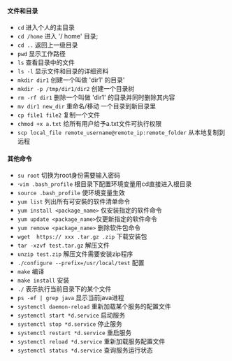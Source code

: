 #### 文件和目录
- `cd` 进入个人的主目录
- `cd /home` 进入 '/ home' 目录; 
- `cd ..` 返回上一级目录
- `pwd` 显示工作路径
- `ls` 查看目录中的文件
- `ls -l` 显示文件和目录的详细资料 
- `mkdir dir1` 创建一个叫做 'dir1' 的目录' 
- `mkdir -p /tmp/dir1/dir2` 创建一个目录树 
- `rm -rf dir1` 删除一个叫做 'dir1' 的目录并同时删除其内容 
- `mv dir1 new_dir` 重命名/移动 一个目录到新目录里
- `cp file1 file2` 复制一个文件 
- `chmod +x a.txt` 给所有用户给予a.txt文件可执行权限
- `scp local_file remote_username@remote_ip:remote_folder` 从本地复制到远程

#### 其他命令
- `su root` 切换为root身份需要输入密码
- ·`vim .bash_profile` 根目录下配置环境变量用cd直接进入根目录
- `source .bash_profile` 使环境变量生效
- `yum list` 列出所有可安裝的软件清单命令
- `yum install <package_name>` 仅安装指定的软件命令
- `yum update <package_name>`仅更新指定的软件命令
- `yum remove <package_name>` 删除软件包命令
- `wget  https:// xxx .tar.gz .zip` 下载安装包
- `tar -xzvf test.tar.gz` 解压文件
- `unzip test.zip` 解压文件需要安装zip程序
- `./configure --prefix=/usr/local/test` 配置
- `make` 编译
- `make install` 安装
- `./` 表示执行当前目录下的某个文件
- `ps -ef | grep java` 显示当前java进程
- `systemctl daemon-reload` 重新加载某个服务的配置文件
- `systemctl start *d.service` 启动服务
- `systemctl stop *d.service` 停止服务
- `systemctl restart *d.service` 重启服务
- `systemctl reload *d.service` 重新加载服务配置文件
- `systemctl status *d.service` 查询服务运行状态
